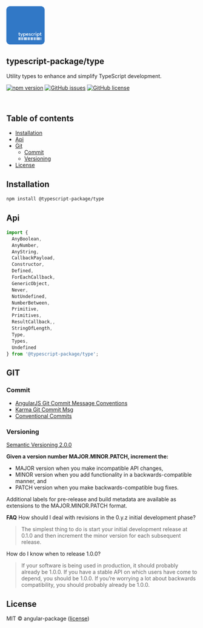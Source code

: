 <a href="https://www.typescriptlang.org/">
  <img
    src="https://raw.githubusercontent.com/typescript-package/core/refs/heads/main/ts-package-barcode-logo-512.png"
    width="20%"
    title="@typescript-package/type"
  />
</a>

## typescript-package/type

Utility types to enhance and simplify TypeScript development.

<!-- npm badge -->
[![npm version][typescript-package-npm-badge-svg]][typescript-package-npm-badge]
[![GitHub issues][typescript-package-badge-issues]][typescript-package-issues]
[![GitHub license][typescript-package-badge-license]][typescript-package-license]

<br>

## Table of contents

* [Installation](#installation)
* [Api](#api)
* [Git](#git)
  * [Commit](#commit)
  * [Versioning](#versioning)
* [License](#license)

## Installation

```bash
npm install @typescript-package/type
```

## Api

```typescript
import {
  AnyBoolean,
  AnyNumber,
  AnyString,
  CallbackPayload,
  Constructor,
  Defined,
  ForEachCallback,
  GenericObject,
  Never,
  NotUndefined,
  NumberBetween,
  Primitive,
  Primitives,
  ResultCallback,,
  StringOfLength,
  Type,
  Types,
  Undefined
} from '@typescript-package/type';
```

## GIT

### Commit

* [AngularJS Git Commit Message Conventions][git-commit-angular]
* [Karma Git Commit Msg][git-commit-karma]
* [Conventional Commits][git-commit-conventional]

### Versioning

[Semantic Versioning 2.0.0][git-semver]

**Given a version number MAJOR.MINOR.PATCH, increment the:**

* MAJOR version when you make incompatible API changes,
* MINOR version when you add functionality in a backwards-compatible manner, and
* PATCH version when you make backwards-compatible bug fixes.

Additional labels for pre-release and build metadata are available as extensions to the MAJOR.MINOR.PATCH format.

**FAQ**
How should I deal with revisions in the 0.y.z initial development phase?

> The simplest thing to do is start your initial development release at 0.1.0 and then increment the minor version for each subsequent release.

How do I know when to release 1.0.0?

> If your software is being used in production, it should probably already be 1.0.0. If you have a stable API on which users have come to depend, you should be 1.0.0. If you’re worrying a lot about backwards compatibility, you should probably already be 1.0.0.

## License

MIT © angular-package ([license][typescript-package-license])

<!-- This package: typescript-package  -->
  <!-- GitHub: badges -->
  [typescript-package-badge-issues]: https://img.shields.io/github/issues/typescript-package/type
  [typescript-package-badge-forks]: https://img.shields.io/github/forks/typescript-package/type
  [typescript-package-badge-stars]: https://img.shields.io/github/stars/typescript-package/type
  [typescript-package-badge-license]: https://img.shields.io/github/license/typescript-package/type
  <!-- GitHub: badges links -->
  [typescript-package-issues]: https://github.com/typescript-package/type/issues
  [typescript-package-forks]: https://github.com/typescript-package/type/network
  [typescript-package-license]: https://github.com/typescript-package/type/blob/master/LICENSE
  [typescript-package-stars]: https://github.com/typescript-package/type/stargazers
<!-- This package -->

<!-- Package: typescript-package -->
  <!-- npm -->
  [typescript-package-npm-badge-svg]: https://badge.fury.io/js/%40typescript-package%2Ftype.svg
  [typescript-package-npm-badge]: https://badge.fury.io/js/%40typescript-package%2Ftype

<!-- GIT -->
[git-semver]: http://semver.org/

<!-- GIT: commit -->
[git-commit-angular]: https://gist.github.com/stephenparish/9941e89d80e2bc58a153
[git-commit-karma]: http://karma-runner.github.io/0.10/dev/git-commit-msg.html
[git-commit-conventional]: https://www.conventionalcommits.org/en/v1.0.0/
